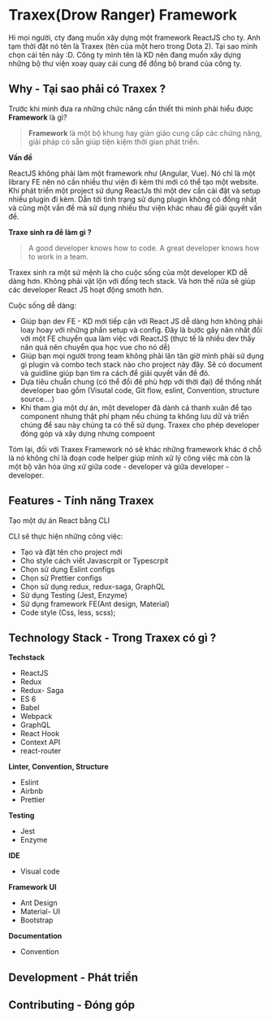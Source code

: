 # Traxex(Drow Ranger) Framework

Hi mọi người, cty đang muốn xây dựng một framework ReactJS cho ty. Anh tạm thời đặt nó tên là Traxex (tên của một hero trong Dota 2). Tại sao mình chọn cái tên này :D. Công ty mình tên là KD nên đang muốn xây dựng những bộ thư viện xoay quay cái cung để đồng bộ brand của công ty.

## Why - Tại sao phải có Traxex ?

Trước khi mình đưa ra những chức năng cần thiết thì mình phải hiểu được **Framework** là gì?

> **Framework** là một bộ khung hay giàn giáo cung cấp các chứng năng, giải pháp có sẵn giúp tiện kiệm thời gian phát triển.

**Vấn đề**

ReactJS không phải làm một framework như (Angular, Vue). Nó chỉ là một library FE nên nó cần nhiều thư viện đi kèm thì mới có thể tạo một website. Khi phát triển một project sử dụng ReactJs thì một dev cần cài đặt và setup nhiều plugin đi kèm. Dẫn tới tình trạng sử dụng plugin không có đồng nhất và cũng một vấn đề mà sử dụng nhiều thư viện khác nhau để giải quyết vấn đề.

**Traxe sinh ra để làm gì ?**

> A good developer knows how to code. A great developer knows how to work in a team.

Traxex sinh ra một sứ mệnh là cho cuộc sống của một developer KD dễ dàng hơn. Không phải vật lộn với đống tech stack. Và hơn thế nữa sẽ giúp các developer React JS hoạt động smoth hơn.

Cuộc sống dễ dàng:

- Giúp bạn dev FE - KD mới tiếp cận với React JS dễ dàng hơn không phải loay hoay với những phần setup và config. Đây là bước gây nãn nhất đối với một FE chuyển qua làm việc với ReactJS (thực tế là nhiều dev thấy nãn quá nên chuyển qua học vue cho nó dễ)
- Giúp bạn mọi người trong team không phải lăn tăn giờ mình phải sử dụng gì plugin và combo tech stack nào cho project này đây. Sẽ có document và guidline giúp bạn tìm ra cách để giải quyết vấn đề đó.
- Dựa tiêu chuẩn chung (có thể đổi để phù hợp với thời đại) để thống nhất developer bao gồm (Visutal code, Git flow, eslint, Convention, structure source....)
- Khi tham gia một dự án, một developer đã dành cả thanh xuân để tạo component nhưng thật phí phạm nếu chúng ta không lưu dữ và triển chúng để sau này chúng ta có thể sử dụng. Traxex cho phép developer đóng góp và xây dựng nhưng compoent

Tóm lại, đối với Traxex Framework nó sẽ khác những framework khác ở chỗ là nó không chỉ là đoạn code helper giúp mình xử lý công việc mà còn là một bộ văn hóa ứng xử giữa code - developer và giữa developer - developer.

## Features - Tính năng Traxex

Tạo một dự án React bằng CLI

CLI sẽ thực hiện những công việc:

- Tạo và đặt tên cho project mới
- Cho style cách viết Javascrpit or Typescrpit
- Chọn sử dụng Eslint configs
- Chọn sử Prettier configs
- Chọn sử dụng redux, redux-saga, GraphQL
- Sử dụng Testing (Jest, Enzyme)
- Sử dụng framework FE(Ant design, Material)
- Code style (Css, less, scss);

## Technology Stack - Trong Traxex có gì ?

**Techstack**

- ReactJS
- Redux
- Redux- Saga
- ES 6
- Babel
- Webpack
- GraphQL
- React Hook
- Context API
- react-router

**Linter, Convention, Structure**

- Eslint
- Airbnb
- Prettier

**Testing**

- Jest
- Enzyme

**IDE**

- Visual code

**Framework UI**

- Ant Design
- Material- UI
- Bootstrap

**Documentation**

- Convention

## Development - Phát triển

## Contributing - Đóng góp
